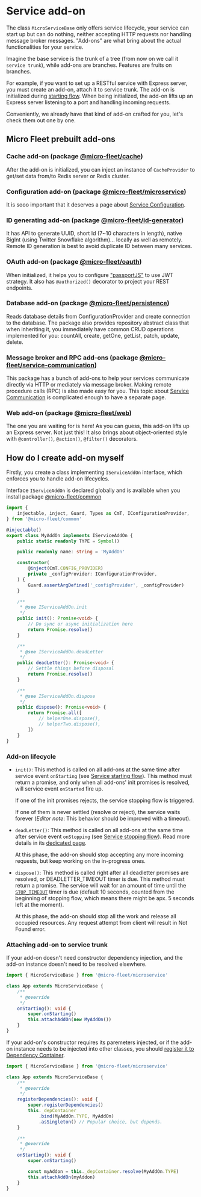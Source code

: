 # **Service add-on**

The class `MicroServiceBase` only offers service lifecycle, your service can start up but can do nothing, neither accepting HTTP requests nor handling message broker messages. "Add-ons" are what bring about the actual functionalities for your service.

Imagine the base service is the trunk of a tree (from now on we call it `service trunk`), while add-ons are branches. Features are fruits on branches.

For example, if you want to set up a RESTful service with Express server, you must create an add-on, attach it to service trunk. The add-on is initialized during [starting flow](./service-lifecycle.md#starting-flow). When being initialized, the add-on lifts up an Express server listening to a port and handling incoming requests.

Conveniently, we already have that kind of add-on crafted for you, let's check them out one by one.

## **Micro Fleet prebuilt add-ons**

### Cache add-on (package [@micro-fleet/cache](https://github.com/gennovative/micro-fleet-cache))

After the add-on is initialized, you can inject an instance of `CacheProvider` to get/set data from/to Redis server or Redis cluster.

### Configuration add-on (package [@micro-fleet/microservice](https://github.com/gennovative/micro-fleet-microservice))

It is sooo important that it deserves a page about [Service Configuration](./service-configuration.md).

### ID generating add-on (package [@micro-fleet/id-generator](https://github.com/gennovative/micro-fleet-id-generator))

It has API to generate UUID, short Id (7~10 characters in length), native BigInt (using Twitter Snowflake algorithm)... locally as well as remotely. Remote ID generation is best to avoid duplicate ID between many services.

### OAuth add-on (package [@micro-fleet/oauth](https://github.com/gennovative/micro-fleet-oauth))

When initialized, it helps you to configure ["passportJS"](http://www.passportjs.org/) to use JWT strategy. It also has `@authorized()` decorator to project your REST endpoints.

### Database add-on (package [@micro-fleet/persistence](https://github.com/gennovative/micro-fleet-persistence))

Reads database details from ConfigurationProvider and create connection to the database. The package also provides repository abstract class that when inheriting it, you immediately have common CRUD operations implemented for you: countAll, create, getOne, getList, patch, update, delete.

### Message broker and RPC add-ons (package [@micro-fleet/service-communication](https://github.com/gennovative/micro-fleet-service-communication))

This package has a bunch of add-ons to help your services communicate directly via HTTP or mediately via message broker. Making remote procedure calls (RPC) is also made easy for you. This topic about [Service Communication](./service-communication) is complicated enough to have a separate page.

### Web add-on (package [@micro-fleet/web](https://github.com/gennovative/micro-fleet-web))

The one you are waiting for is here! As you can guess, this add-on lifts up an Express server. Not just this! It also brings about object-oriented style with `@controller()`, `@action()`, `@filter()` decorators.

## **How do I create add-on myself**

Firstly, you create a class implementing `IServiceAddOn` interface, which enforces you to handle add-on lifecycles.

Interface `IServiceAddOn` is declared globally and is available when you install package [@micro-fleet/common](https://github.com/gennovative/micro-fleet-common)

```typescript
import {
    injectable, inject, Guard, Types as CmT, IConfigurationProvider,
} from '@micro-fleet/common'

@injectable()
export class MyAddOn implements IServiceAddOn {
    public static readonly TYPE = Symbol()

    public readonly name: string = 'MyAddOn'

    constructor(
        @inject(CmT.CONFIG_PROVIDER)
        private _configProvider: IConfigurationProvider,
    ) {
        Guard.assertArgDefined('_configProvider', _configProvider)
    }

    /**
     * @see IServiceAddOn.init
     */
    public init(): Promise<void> {
        // Do sync or async initialization here
        return Promise.resolve()
    }

    /**
     * @see IServiceAddOn.deadLetter
     */
    public deadLetter(): Promise<void> {
        // Settle things before disposal
        return Promise.resolve()
    }

    /**
     * @see IServiceAddOn.dispose
     */
    public dispose(): Promise<void> {
        return Promise.all([
            // helperOne.dispose(),
            // helperTwo.dispose(),
        ])
    }
}
```

### **Add-on lifecycle**

* `init()`: This method is called on all add-ons at the same time after service event `onStarting` (see [Service starting flow](./service-lifecycle.md#starting-flow)). This method must return a promise, and only when all add-ons' init promises is resolved, will service event `onStarted` fire up.

    If one of the init promises rejects, the service stopping flow is triggered.

    If one of them is never settled (resolve or reject), the service waits forever (_Editor note_: This behavior should be improved with a timeout).

* `deadLetter()`: This method is called on all add-ons at the same time after service event `onStopping` (see [Service stopping flow](./service-lifecycle.md#stopping-flow)). Read more details in its [dedicated page](./dead-letters.md).

    At this phase, the add-on should stop accepting any more incoming requests, but keep working on the in-progress ones.

* `dispose()`: This method is called right after all deadletter promises are resolved, or DEADLETTER_TIMEOUT timer is due. This method must return a promise. The service will wait for an amount of time until the [`STOP_TIMEOUT`](https://github.com/gennovative/micro-fleet-common/blob/master/src/app/constants/setting-keys/service.ts) timer is due (default 10 seconds, counted from the beginning of stopping flow, which means there might be apx. 5 seconds left at the moment).

    At this phase, the add-on should stop all the work and release all occupied resources. Any request attempt from client will result in Not Found error.

### **Attaching add-on to service trunk**

If your add-on doesn't need constructor dependency injection, and the add-on instance doesn't need to be resolved elsewhere.

```typescript
import { MicroServiceBase } from '@micro-fleet/microservice'

class App extends MicroServiceBase {
    /**
     * @override
     */
    onStarting(): void {
        super.onStarting()
        this.attachAddOn(new MyAddOn())
    }
}
```

If your add-on's constructor requires its paremeters injected, or if the add-on instance needs to be injected into other classes, you should [register it to Dependency Container](./dependency-injection.md#register-dependency).

```typescript
import { MicroServiceBase } from '@micro-fleet/microservice'

class App extends MicroServiceBase {
    /**
     * @override
     */
    registerDependencies(): void {
        super.registerDependencies()
        this._depContainer
            .bind(MyAddOn.TYPE, MyAddOn)
            .asSingleton() // Popular choice, but depends.
    }

    /**
     * @override
     */
    onStarting(): void {
        super.onStarting()

        const myAddon = this._depContainer.resolve(MyAddOn.TYPE)
        this.attachAddOn(myAddon)
    }
}
```